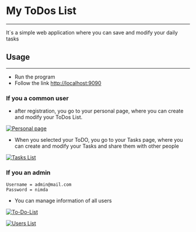 # My ToDos List
___

It`s a simple web application where you can save and modify your daily tasks

## Usage
___
* Run the program
* Follow the link [http://localhost:9090](http://localhost:9090)

### If you a common user
* after registration, you go to your personal page, where you can create and modify your ToDos List.

[![Personal page](https://i.postimg.cc/hPTNk6mv/Screenshot-2.jpg)](https://postimg.cc/2VjHvH2N)

* When you selected your ToDO, you go to your Tasks page, where you can create and modify your Tasks and share them with other people

[![Tasks List](https://i.postimg.cc/d3kgVt0P/asdfg.jpg)](https://postimg.cc/5QJsPJvn)

### If you an admin
`Username = admin@mail.com`<br>
`Password = nimda`

* You can manage information of all users

[![To-Do-List](https://i.postimg.cc/tC2k1GLY/To-Do-List.png)](https://postimg.cc/fJSmFpWN)

[![Users List](https://i.postimg.cc/BQVD9Src/asd.jpg)](https://postimg.cc/fJYkYNTJ)


